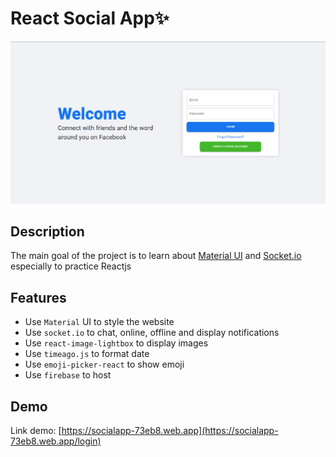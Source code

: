 # React Social App✨

![](2022-01-05-23-19-46.png)

## Description

The main goal of the project is to learn about [Material UI](https://mui.com/) and [Socket.io](https://socket.io/) especially to practice Reactjs

## Features

- Use `Material` UI to style the website
- Use `socket.io` to chat, online, offline and display notifications
- Use `react-image-lightbox` to display images
- Use `timeago.js` to format date
- Use `emoji-picker-react` to show emoji
- Use `firebase` to host

## Demo

Link demo: [https://socialapp-73eb8.web.app](https://socialapp-73eb8.web.app/login)
